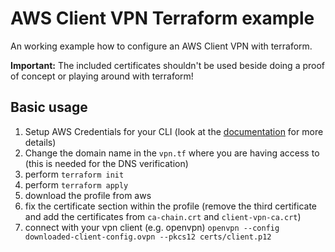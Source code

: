 # AWS Client VPN Terraform example

An working example how to configure an AWS Client VPN with terraform.

**Important:** The included certificates shouldn't be used beside doing
a proof of concept or playing around with terraform!

## Basic usage

1. Setup AWS Credentials for your CLI (look at the [documentation](https://registry.terraform.io/providers/hashicorp/aws/latest/docs/guides/version-3-upgrade#provider-authentication-updates) for more details)
1. Change the domain name in the `vpn.tf` where you are having access to (this is needed for the DNS verification)
1. perform `terraform init`
1. perform `terraform apply`
1. download the profile from aws
1. fix the certificate section within the profile (remove the third certificate and add the certificates from `ca-chain.crt` and `client-vpn-ca.crt`)
1. connect with your vpn client (e.g. openvpn) `openvpn --config downloaded-client-config.ovpn --pkcs12 certs/client.p12`
